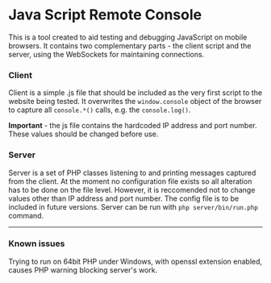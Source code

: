 # Java Script Remote Console

This is a tool created to aid testing and debugging JavaScript on mobile browsers. It contains two complementary parts - the client script and the server, using the WebSockets for maintaining connections.
### Client
Client is a simple .js file that should be included as the very first script to the website being tested. It overwrites the `window.console` object of the browser to capture all `console.*()` calls, e.g. the `console.log()`.

**Important** - the js file contains the hardcoded IP address and port number. These values should be changed before use.

### Server
Server is a set of PHP classes listening to and printing messages captured from the client. At the moment no configuration file exists so all alteration has to be done on the file level. However, it is reccomended not to change values other than IP address and port number. The config file is to be included in future versions. Server can be run with `php server/bin/run.php` command.

***
### Known issues
Trying to run on 64bit PHP under Windows, with openssl extension enabled, causes PHP warning blocking server's work.